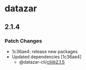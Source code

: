 # datazar

## 2.1.4

### Patch Changes

- 1c36ae4: release new packages
- Updated dependencies [1c36ae4]
  - @datazar-cli/cli@2.1.5
